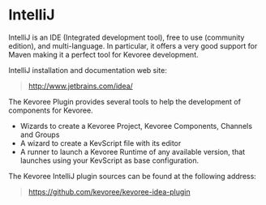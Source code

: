 # IntelliJ

IntelliJ is an IDE (Integrated development tool), free to use (community edition), and multi-language.
In particular, it offers a very good support for Maven making it a perfect tool for Kevoree development.

IntelliJ installation and documentation web site:

> http://www.jetbrains.com/idea/

The Kevoree Plugin provides several tools to help the development of components for Kevoree.

- Wizards to create a Kevoree Project, Kevoree Components, Channels and Groups
- A wizard to create a KevScript file with its editor
- A runner to launch a Kevoree Runtime of any available version, that launches using your KevScript as base configuration.

The Kevoree IntelliJ plugin sources can be found at the following address:

> https://github.com/kevoree/kevoree-idea-plugin
